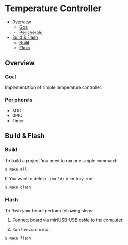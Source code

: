 # Temperature Controller

- [Overview](#overview)
    - [Goal](#goal)
    - [Peripherals](#peripherals)
- [Build & Flash](#build-&-flash)
    - [Build](#build)
    - [Flash](#flash)



## Overview

### Goal

Implementation of simple temperature controller.


### Peripherals

* ADC
* GPIO
* Timer



## Build & Flash

### Build

To build a project You need to run one simple command:

```sh
$ make all
```

If You want to delete `./build/` directory, run:

```sh
$ make clean
```


### Flash

To flash your board perform following steps:

1. Connect board via miniUSB-USB cable to the computer.

2. Run the command:

```sh
$ make flash
```

